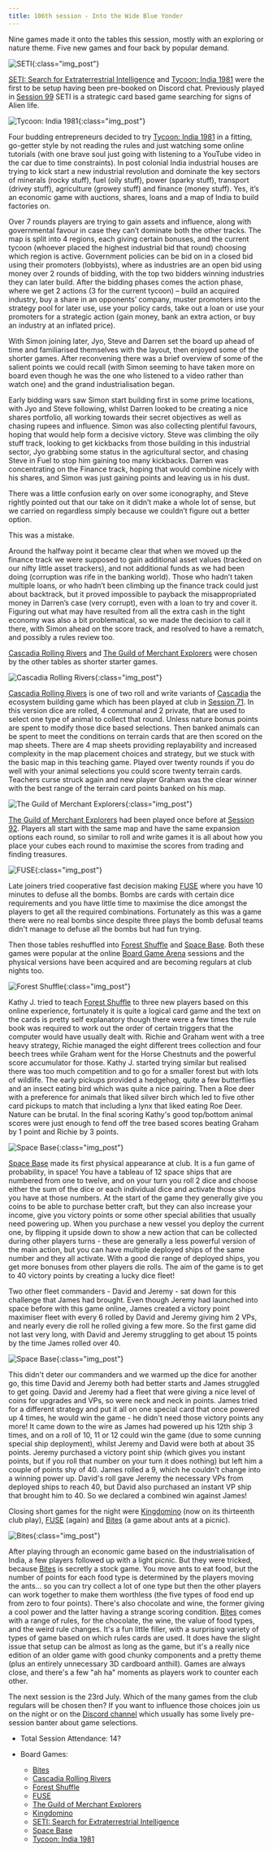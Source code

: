 ```yaml
---
title: 106th session - Into the Wide Blue Yonder
---
```


Nine games made it onto the tables this session, mostly with an exploring or nature theme. Five new games and four back by popular demand.


![SETI](/images/posts/2025_07_09/Seti01.jpg "SETI"){:class="img_post"}

[SETI: Search for Extraterrestrial Intelligence][SETI] and [Tycoon: India 1981][TI] were the first to be setup having been pre-booked on Discord chat. 
Previously played in [Session 99][99] SETI is a strategic card based game searching for signs of Alien life.

![Tycoon: India 1981](/images/posts/2025_07_09/TycoonIndia01.jpg "Tycoon: India 1981"){:class="img_post"}

Four budding entrepreneurs decided to try [Tycoon: India 1981][TI] in a fitting, go-getter style by not reading the rules and just watching some online tutorials (with one brave soul just going with listening to a YouTube video in the car due to time constraints). In post colonial India industrial houses are trying to kick start a new industrial revolution and dominate the key sectors of minerals (rocky stuff), fuel (oily stuff), power (sparky stuff), transport (drivey stuff), agriculture (growey stuff) and finance (money stuff). Yes, it’s an economic game with auctions, shares, loans and a map of India to build factories on. 

Over 7 rounds players are trying to gain assets and influence, along with governmental favour in case they can’t dominate both the other tracks. The map is split into 4 regions, each giving certain bonuses, and the current tycoon (whoever placed the highest industrial bid that round) choosing which region is active. Government policies can be bid on in a closed bid using their promoters (lobbyists), where as industries are an open bid using money over 2 rounds of bidding, with the top two bidders winning industries they can later build.  After the bidding phases comes the action phase, where we get 2 actions (3 for the current tycoon) – build an acquired industry, buy a share in an opponents’ company, muster promoters into the strategy pool for later use, use your policy cards, take out a loan or use your promoters for a strategic action (gain money, bank an extra action, or buy an industry at an inflated price).

With Simon joining later, Jyo, Steve and Darren set the board up ahead of time and familiarised themselves with the layout, then enjoyed some of the shorter games. After reconvening there was a brief overview of some of the salient points we could recall (with Simon seeming to have taken more on board even though he was the one who listened to a video rather than watch one) and the grand industrialisation began.

Early bidding wars saw Simon start building first in some prime locations, with Jyo and Steve following, whilst Darren looked to be creating a nice shares portfolio, all working towards their secret objectives as well as chasing rupees and influence. Simon was also collecting plentiful favours, hoping that would help form a decisive victory. Steve was climbing the oily stuff track, looking to get kickbacks from those building in this industrial sector, Jyo grabbing some status in the agricultural sector, and chasing Steve in Fuel to stop him gaining too many kickbacks. Darren was concentrating on the Finance track, hoping that would combine nicely with his shares, and Simon was just gaining points and leaving us in his dust.

There was a little confusion early on over some iconography, and Steve rightly pointed out that our take on it didn’t make a whole lot of sense, but we carried on regardless simply because we couldn’t figure out a better option. 

This was a mistake.

Around the halfway point it became clear that when we moved up the finance track we were supposed to gain additional asset values (tracked on our nifty little asset trackers), and not additional funds as we had been doing (corruption was rife in the banking world). Those who hadn’t taken multiple loans, or who hadn’t been climbing up the finance track could just about backtrack, but it proved impossible to payback the misappropriated money in Darren’s case (very corrupt), even with a loan to try and cover it. Figuring out what may have resulted from all the extra cash in the tight economy was also a bit problematical, so we made the decision to call it there, with Simon ahead on the score track, and resolved to have a rematch, and possibly a rules review too.

[Cascadia Rolling Rivers][CasRR] and [The Guild of Merchant Explorers][GME] were chosen by the other tables as shorter starter games. 

![Cascadia Rolling Rivers](/images/posts/2025_07_09/CascadiaRollingRivers01.jpg "Cascadia Rolling Rivers"){:class="img_post"}

[Cascadia Rolling Rivers][CasRR] is one of two roll and write variants of [Cascadia][Cas] the ecosystem building game which has been played at club in [Session 71][71]. In this version dice are rolled, 4 communal and 2 private, that are used to select one type of animal to collect that round. Unless nature bonus points are spent to modify those dice based selections. Then banked animals can be spent to meet the conditions on terrain cards that are then scored on the map sheets. There are 4 map sheets providing replayability and increased complexity in the map placement choices  and strategy, but we stuck with the basic map in this teaching game. Played over twenty rounds if you do well with your animal selections you could score twenty terrain cards. Teachers curse struck again and new player Graham was the clear winner with the best range of the terrain card points banked on his map.

![The Guild of Merchant Explorers](/images/posts/2025_07_09/GuildMerchantExplorers01.jpg "The Guild of Merchant Explorers"){:class="img_post"}

[The Guild of Merchant Explorers][GME] had been played once before at [Session 92][92]. Players all start with the same map and have the same expansion options each round, so similar to roll and write games it is all about how you place your cubes each round to maximise the scores from trading and finding treasures.

![FUSE](/images/posts/2025_07_09/Fuse01.jpg "FUSE"){:class="img_post"}

Late joiners tried cooperative fast decision making [FUSE][Fu] where you have 10 minutes to defuse all the bombs. Bombs are cards with certain dice requirements and you have little time to maximise the dice amongst the players to get all the required combinations.  Fortunately as this was a game there were no real bombs since despite three plays the bomb defusal teams didn't manage to defuse all the bombs but had fun trying.

Then those tables reshuffled into [Forest Shuffle][FSh] and [Space Base][SB]. Both these games were popular at the online [Board Game Arena][BGA] sessions and the physical versions have been acquired and are becoming regulars at club nights too.

![Forest Shuffle](/images/posts/2025_07_09/ForestShuffle01.jpg "Forest Shuffle"){:class="img_post"}

Kathy J. tried to teach [Forest Shuffle][FSh] to three new players based on this online experience, fortunately it is quite a logical card game and the text on the cards is pretty self explanatory though there were a few times the rule book was required to work out the order of certain triggers that the computer would have usually dealt with. Richie and Graham went with a tree heavy strategy, Richie managed the eight different trees collection and four beech trees while Graham went for the Horse Chestnuts and the powerful score accumulator for those. Kathy J. started trying similar but realised there was too much competition and to go for a smaller forest but with lots of wildlife. The early pickups provided a hedgehog, quite a few butterflies and an insect eating bird which was quite a nice pairing. Then a Roe deer with a preference for animals that liked silver birch which led to five other card pickups to match that including a lynx that liked eating Roe Deer. Nature can be brutal. In the final scoring Kathy's good top/bottom animal scores were just enough to fend off the tree based scores beating Graham by 1 point and Richie by 3 points.

![Space Base](/images/posts/2025_07_09/SpaceBase01.jpg "Space Base"){:class="img_post"}

[Space Base][SB] made its first physical appearance at club. It is a fun game of probability, in space! You have a tableau of 12 space ships that are numbered from one to twelve, and on your turn you roll 2 dice and choose either the sum of the dice or each individual dice and activate those ships you have at those numbers. At the start of the game they generally give you coins to be able to purchase better craft, but they can also increase your income, give you victory points or some other special abilities that usually need powering up. When you purchase a new vessel you deploy the current one, by flipping it upside down to show a new action that can be collected during other players turns - these are generally a less powerful version of the main action, but you can have multiple deployed ships of the same number and they all activate. With a good die range of deployed ships, you get more bonuses from other players die rolls. The aim of the game is to get to 40 victory points by creating a lucky dice fleet!

Two other fleet commanders - David and Jeremy - sat down for this challenge that James had brought. Even though Jeremy had launched into space before with this game online, James created a victory point maximiser fleet with every 6 rolled by David and Jeremy giving him 2 VPs, and nearly every die roll he rolled giving a few more. So the first game did not last very long, with David and Jeremy struggling to get about 15 points by the time James rolled over 40.

![Space Base](/images/posts/2025_07_09/SpaceBase02.jpg "Space Base"){:class="img_post"}

This didn't deter our commanders and we warmed up the dice for another go, this time David and Jeremy both had better starts and James struggled to get going. David and Jeremy had a fleet that were giving a nice level of coins for upgrades and VPs, so were neck and neck in points. James tried for a different strategy and put it all on one special card that once powered up 4 times, he would win the game - he didn't need those victory points any more! It came down to the wire as James had powered up his 12th ship 3 times, and on a roll of 10, 11 or 12 could win the game (due to some cunning special ship deployment), whilst Jeremy and David were both at about 35 points. Jeremy purchased a victory point ship (which gives you instant points, but if you roll that number on your turn it does nothing) but left him a couple of points shy of 40. James rolled a 9, which he couldn't change into a winning power up. David's roll gave Jeremy the necessary VPs from deployed ships to reach 40, but David also purchased an instant VP ship that brought him to 40. So we declared a combined win against James!


Closing short games for the night were [Kingdomino][King] (now on its thirteenth club play), [FUSE][Fu] (again) and [Bites][Bi] (a game about ants at a picnic).

![Bites](/images/posts/2025_07_09/Bites01.jpg "Bites"){:class="img_post"}

After playing through an economic game based on the industrialisation of India, a few players followed up with a light picnic. But they were tricked, because [Bites][Bi] is secretly a stock game. You move ants to eat food, but the number of points for each food type is determined by the players moving the ants... so you can try collect a lot of one type but then the other players can work together to make them worthless (the five types of food end up from zero to four points). There's also chocolate and wine, the former giving a cool power and the latter having a strange scoring condition. [Bites][Bi] comes with a range of rules, for the chocolate, the wine, the value of food types, and the weird rule changes. It's a fun little filler, with a surprising variety of types of game based on which rules cards are used. It does have the slight issue that setup can be almost as long as the game, but it's a really nice edition of an older game with good chunky components and a pretty theme (plus an entirely unnecessary 3D cardboard anthill). Games are always close, and there's a few "ah ha" moments as players work to counter each other.

The next session is the 23rd July. Which of the many games from the club regulars will be chosen then? If you want to influence those choices join us on the night or on the [Discord channel][Contact] which usually has some lively pre-session banter about game selections.

* Total Session Attendance: 14?
* Board Games:

    * [Bites][Bi]
    * [Cascadia Rolling Rivers][CasRR]
    * [Forest Shuffle][FSh]
    * [FUSE][Fu]
    * [The Guild of Merchant Explorers][GME]
    * [Kingdomino][King]
    * [SETI: Search for Extraterrestrial Intelligence][SETI]
    * [Space Base][SB]
    * [Tycoon: India 1981][TI]

[71]: /2024/02/07/seventyfirst-session.html
[92]: /2024/11/27/nintysecond-session.html
[99]: /2025/04/02/nintyninth-session.html

[Bi]: {{site.data.BoardGameLinks.Bites.Link}}
[CasRR]: {{site.data.BoardGameLinks.CascadiaRollingRivers.Link}}
[FSh]: {{site.data.BoardGameLinks.ForestShuffle.Link}}
[Fu]: {{site.data.BoardGameLinks.FUSE.Link}}
[GME]: {{site.data.BoardGameLinks.TheGuildOfMerchantExplorers.Link}}
[King]: {{site.data.BoardGameLinks.Kingdomino.Link}}
[SETI]: {{site.data.BoardGameLinks.SETISearchforExtraterrestrialIntelligence.Link}}
[SB]: {{site.data.BoardGameLinks.SpaceBase.Link}}
[TI]: {{site.data.BoardGameLinks.TycoonIndia1981.Link}}

[Cas]: {{site.data.BoardGameLinks.Cascadia.Link}}

[BGA]: https://www.boardgamearena.com

[Contact]: /Contact.html
